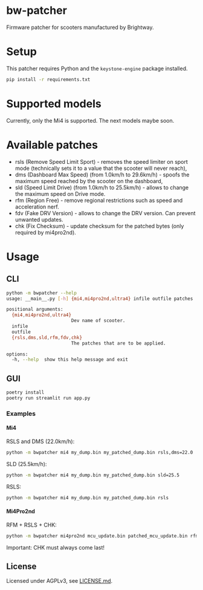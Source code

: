 # bw-patcher
Firmware patcher for scooters manufactured by Brightway.

# Setup
This patcher requires Python and the `keystone-engine` package installed.

```bash
pip install -r requirements.txt
```

# Supported models
Currently, only the Mi4 is supported. The next models maybe soon.

# Available patches
- rsls (Remove Speed Limit Sport) - removes the speed limiter on sport mode (technically sets it to a value that the scooter will never reach),
- dms (Dashboard Max Speed) (from 1.0km/h to 29.6km/h) - spoofs the maximum speed reached by the scooter on the dashboard,
- sld (Speed Limit Drive) (from 1.0km/h to 25.5km/h) - allows to change the maximum speed on Drive mode.
- rfm (Region Free) - remove regional restrictions such as speed and acceleration nerf.
- fdv (Fake DRV Version) - allows to change the DRV version. Can prevent unwanted updates.
- chk (Fix Checksum) - update checksum for the patched bytes (only required by mi4pro2nd).

# Usage
## CLI
```bash
python -m bwpatcher --help
usage: __main__.py [-h] {mi4,mi4pro2nd,ultra4} infile outfile patches

positional arguments:
  {mi4,mi4pro2nd,ultra4}
                        Dev name of scooter.
  infile
  outfile
  {rsls,dms,sld,rfm,fdv,chk}
                        The patches that are to be applied.

options:
  -h, --help  show this help message and exit
```

## GUI
```bash
poetry install
poetry run streamlit run app.py
```

### Examples

#### Mi4
RSLS and DMS (22.0km/h):
```bash
python -m bwpatcher mi4 my_dump.bin my_patched_dump.bin rsls,dms=22.0
```

SLD (25.5km/h):
```bash
python -m bwpatcher mi4 my_dump.bin my_patched_dump.bin sld=25.5
```

RSLS:
```bash
python -m bwpatcher mi4 my_dump.bin my_patched_dump.bin rsls
```

#### Mi4Pro2nd
RFM + RSLS + CHK:
```bash
python -m bwpatcher mi4pro2nd mcu_update.bin patched_mcu_update.bin rfm,rsls,chk
```
Important: CHK must always come last!

## License
Licensed under AGPLv3, see [LICENSE.md](LICENSE.md).
